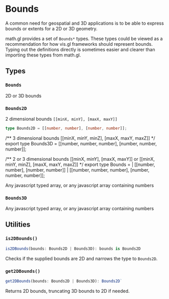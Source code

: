 # Bounds

A common need for geospatial and 3D applications is to be able to express bounds
or extents for a 2D or 3D geometry.

math.gl provides a set of `Bounds*` types. These types could be viewed as a recommendation
for how vis.gl frameworks should represent bounds.
Typing out the definitions directly is sometimes easier and clearer than importing these types from math.gl.

## Types

### `Bounds`

2D or 3D bounds

### `Bounds2D`

2 dimensional bounds `[[minX, minY], [maxX, maxY]]`
```ts
type Bounds2D = [[number, number], [number, number]];
```

/** 3 dimensional bounds [[minX, minY, minZ], [maxX, maxY, maxZ]] */
export type Bounds3D = [[number, number, number], [number, number, number]];

/** 2 or 3 dimensional bounds [[minX, minY], [maxX, maxY]] or [[minX, minY, minZ], [maxX, maxY, maxZ]] */
export type Bounds =
  | [[number, number], [number, number]]
  | [[number, number, number], [number, number, number]];

Any javascript typed array, or any javascript array containing numbers

### `Bounds3D`

Any javascript typed array, or any javascript array containing numbers

## Utilities

### `is2DBounds()`

```ts
is2DBounds(bounds: Bounds2D | Bounds3D): bounds is Bounds2D
```

Checks if the supplied bounds are 2D and narrows the type to `Bounds2D`.

### `get2DBounds()`

```ts
get2DBounds(bounds: Bounds2D | Bounds3D): Bounds2D`
```

Returns 2D bounds, truncating 3D bounds to 2D if needed.
